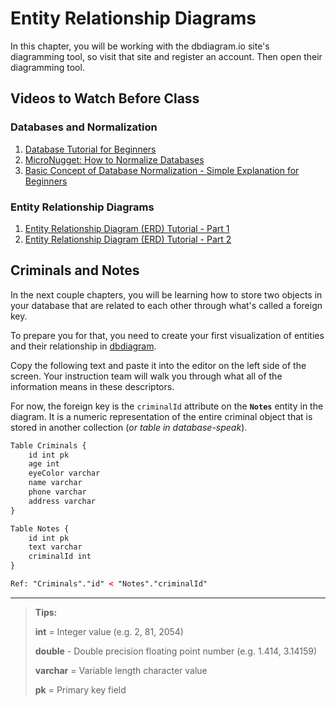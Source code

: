 # Entity Relationship Diagrams

In this chapter, you will be working with the dbdiagram.io site's diagramming tool, so visit that site and register an account. Then open their diagramming tool.

## Videos to Watch Before Class

### Databases and Normalization

1. [Database Tutorial for Beginners](https://www.youtube.com/watch?v=wR0jg0eQsZA)
1. [MicroNugget: How to Normalize Databases](https://www.youtube.com/watch?v=upS2HlUj1gI)
1. [Basic Concept of Database Normalization - Simple Explanation for Beginners](https://www.youtube.com/watch?v=xoTyrdT9SZI)

### Entity Relationship Diagrams

1. [Entity Relationship Diagram (ERD) Tutorial - Part 1](https://www.youtube.com/watch?v=QpdhBUYk7Kk)
1. [Entity Relationship Diagram (ERD) Tutorial - Part 2](https://www.youtube.com/watch?v=-CuY5ADwn24)

## Criminals and Notes

In the next couple chapters, you will be learning how to store two objects in your database that are related to each other through what's called a foreign key.

To prepare you for that, you need to create your first visualization of entities and their relationship in [dbdiagram](https://dbdiagram.io/).

Copy the following text and paste it into the editor on the left side of the screen. Your instruction team will walk you through what all of the information means in these descriptors.

For now, the foreign key is the `criminalId` attribute on the **`Notes`** entity in the diagram. It is a numeric representation of the entire criminal object that is stored in another collection (_or table in database-speak_).

```html
Table Criminals {
    id int pk
    age int
    eyeColor varchar
    name varchar
    phone varchar
    address varchar
}

Table Notes {
    id int pk
    text varchar
    criminalId int
}

Ref: "Criminals"."id" < "Notes"."criminalId"

```

---

> **Tips:**
>
> **int** = Integer value  (e.g. 2, 81, 2054)
>
> **double** - Double precision floating point number (e.g. 1.414, 3.14159)
>
> **varchar** = Variable length character value
>
> **pk** = Primary key field